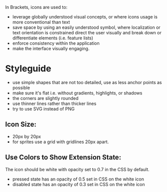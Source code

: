 In Brackets, icons are used to:

* leverage globally understood visual concepts, or where icons usage is more conventional than text
* save space by using an easily understood symbol, where localization or text orientation is constrained
direct the user visually and break down or differentiate elements (i.e. feature lists)
* enforce consistency within the application
* make the interface visually engaging.

# Styleguide

* use simple shapes that are not too detailed, use as less anchor points as possible
* make sure it's flat i.e. without gradients, highlights, or shadows
* the corners are slightly rounded
* use thinner lines rather than thicker lines
* try to use SVG instead of PNG

## Icon Size:   

* 20px by 20px
* for sprites use a grid with gridlines 20px apart.

## Use Colors to Show Extension State:

The icon should be white with opacity set to 0.7 in the CSS by default.

* pressed state has an opacity of 0.5 set in CSS on the white icon
* disabled state has an opacity of 0.3 set in CSS on the white icon

